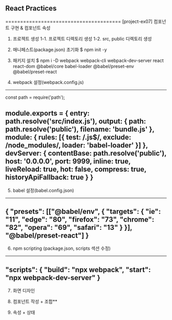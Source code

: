 ## React Practices

=======================================
[project-ex07] 컴포넌트 구현 & 컴포넌트 속성

1. 프로젝트 생성
    1-1. 프로젝트 디렉토리 생성
    1-2. src, public 디렉토리 생성

2. 매니페스트(package.json) 초기화
    $ npm init -y

3. 패키지 설치
    $ npm i -D webpack webpack-cli webpack-dev-server react react-dom @babel/core babel-loader @babel/preset-env @babel/preset-react
    
4. webpack 설정(webpack.config.js)
-------------------------------------
const path = require('path');

module.exports = {
    entry: path.resolve('src/index.js'),
    output: {
        path: path.resolve('public'),
        filename: 'bundle.js'
    },
    module: {
        rules: [{
            test: /\.js$/,
            exclude: /node_modules/,
            loader: 'babel-loader'
        }]
    },
    devServer: {
        contentBase: path.resolve('public'),
        host: '0.0.0.0',
        port: 9999,
        inline: true,
        liveReload: true,
        hot: false,
        compress: true,
        historyApiFallback: true
    }
}
-------------------------------------

5. babel 설정(babel.config.json)
-------------------------------------

{
    "presets": [["@babel/env", {
                "targets": {
                    "ie": "11",
                    "edge": "80",
                    "firefox": "73",
                    "chrome": "82",
                    "opera": "69",
                    "safari": "13"
                    }
                }], "@babel/preset-react"]
}
-------------------------------------

6. npm scripting (package.json, scripts 섹션 수정)
-------------------------------------
"scripts": {
    "build": "npx webpack",
    "start": "npx webpack-dev-server"
  }
-------------------------------------

7. 화면 디자인

8. 컴포넌트 작성 + 조합**

9. 속성 + 상태
<pre>